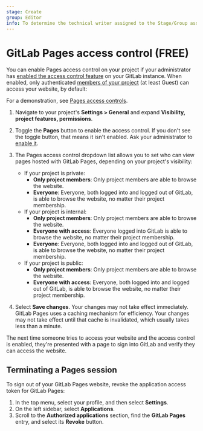 ```yaml
---
stage: Create
group: Editor
info: To determine the technical writer assigned to the Stage/Group associated with this page, see https://about.gitlab.com/handbook/product/ux/technical-writing/#assignments
---
```


# GitLab Pages access control **(FREE)**

You can enable Pages access control on your project
if your administrator has [enabled the access control feature](../../../administration/pages/index.md#access-control)
on your GitLab instance. When enabled, only authenticated
[members of your project](../../permissions.md#project-members-permissions)
(at least Guest) can access your website, by default:

<i class="fa fa-youtube-play youtube" aria-hidden="true"></i>
For a demonstration, see [Pages access controls](https://www.youtube.com/watch?v=tSPAr5mQYc8).

1. Navigate to your project's **Settings > General** and expand **Visibility, project features, permissions**.

1. Toggle the **Pages** button to enable the access control. If you don't see the toggle button,
   that means it isn't enabled. Ask your administrator to [enable it](../../../administration/pages/index.md#access-control).

1. The Pages access control dropdown list allows you to set who can view pages hosted
   with GitLab Pages, depending on your project's visibility:

   - If your project is private:
     - **Only project members**: Only project members are able to browse the website.
     - **Everyone**: Everyone, both logged into and logged out of GitLab, is able to browse the website, no matter their project membership.
   - If your project is internal:
     - **Only project members**: Only project members are able to browse the website.
     - **Everyone with access**: Everyone logged into GitLab is able to browse the website, no matter their project membership.
     - **Everyone**: Everyone, both logged into and logged out of GitLab, is able to browse the website, no matter their project membership.
   - If your project is public:
     - **Only project members**: Only project members are able to browse the website.
     - **Everyone with access**: Everyone, both logged into and logged out of GitLab, is able to browse the website, no matter their project membership.

1. Select **Save changes**. Your changes may not take effect immediately. GitLab Pages uses
   a caching mechanism for efficiency. Your changes may not take effect until that cache is
   invalidated, which usually takes less than a minute.

The next time someone tries to access your website and the access control is
enabled, they're presented with a page to sign into GitLab and verify they
can access the website.

## Terminating a Pages session

To sign out of your GitLab Pages website, revoke the application access token
for GitLab Pages:

1. In the top menu, select your profile, and then select **Settings**.
1. On the left sidebar, select **Applications**.
1. Scroll to the **Authorized applications** section, find the **GitLab Pages**
   entry, and select its **Revoke** button.
